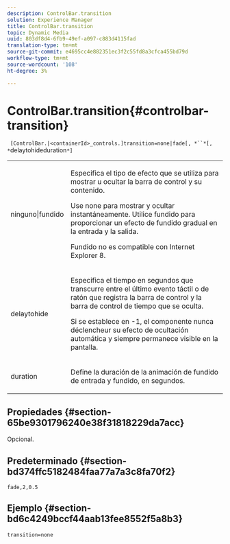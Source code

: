 ```yaml
---
description: ControlBar.transition
solution: Experience Manager
title: ControlBar.transition
topic: Dynamic Media
uuid: 803df8d4-6fb9-49ef-a097-c883d4115fad
translation-type: tm+mt
source-git-commit: e4695cc4e882351ec3f2c55fd8a3cfca455bd79d
workflow-type: tm+mt
source-wordcount: '108'
ht-degree: 3%

---
```



# ControlBar.transition{#controlbar-transition}

` [ControlBar.|<containerId>_controls.]transition=none|fade[, *``*[, *`delaytohideduration`*]`

<table id="table_76B7F064B9CD46BA86931A9C841F777B"> 
 <tbody> 
  <tr> 
   <td colname="col1"> <p> <span class="codeph"> ninguno|fundido</span> </p> </td> 
   <td colname="col2"> <p> Especifica el tipo de efecto que se utiliza para mostrar u ocultar la barra de control y su contenido. </p> <p>Use <span class="codeph"> none</span> para mostrar y ocultar instantáneamente. Utilice <span class="codeph"> fundido</span> para proporcionar un efecto de fundido gradual en la entrada y la salida. </p> <p>Fundido no es compatible con Internet Explorer 8. </p> </td> 
  </tr> 
  <tr> 
   <td colname="col1"> <p> <span class="codeph"> <span class="varname"> delaytohide</span> </span> </p> </td> 
   <td colname="col2"> <p>Especifica el tiempo en segundos que transcurre entre el último evento táctil o de ratón que registra la barra de control y la barra de control de tiempo que se oculta. </p> <p> Si se establece en <span class="codeph"> -1</span>, el componente nunca déclencheur su efecto de ocultación automática y siempre permanece visible en la pantalla. </p> </td> 
  </tr> 
  <tr> 
   <td colname="col1"> <p> <span class="codeph"> <span class="varname"> duration</span> </span> </p> </td> 
   <td colname="col2"> <p>Define la duración de la animación de fundido de entrada y fundido, en segundos. </p> </td> 
  </tr> 
 </tbody> 
</table>

## Propiedades {#section-65be9301796240e38f31818229da7acc}

Opcional.

## Predeterminado {#section-bd374ffc5182484faa77a7a3c8fa70f2}

`fade,2,0.5`

## Ejemplo {#section-bd6c4249bccf44aab13fee8552f5a8b3}

`transition=none`
